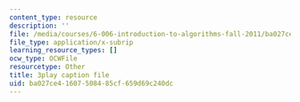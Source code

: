 ```yaml
---
content_type: resource
description: ''
file: /media/courses/6-006-introduction-to-algorithms-fall-2011/ba027ce41607508485cf659d69c240dc_dU40AvBURDQ.srt
file_type: application/x-subrip
learning_resource_types: []
ocw_type: OCWFile
resourcetype: Other
title: 3play caption file
uid: ba027ce4-1607-5084-85cf-659d69c240dc
---
```

